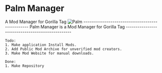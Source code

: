 # Palm Manager
A Mod Manager for Gorilla Tag
![Palm](https://user-images.githubusercontent.com/86175493/167302786-0538a128-59d0-48a3-9963-14c6a5e309c6.png)
-------------------------------------------------- Palm Manager is a Mod Manager for Gorilla Tag --------------------------------------------------
```
Todo: 
1. Make application Install Mods.
2. Add Public Mod Archive for unverified mod creators.
3. Make Mod Website for manual downloads.
```

```
Done:
1. Make Repository
```
